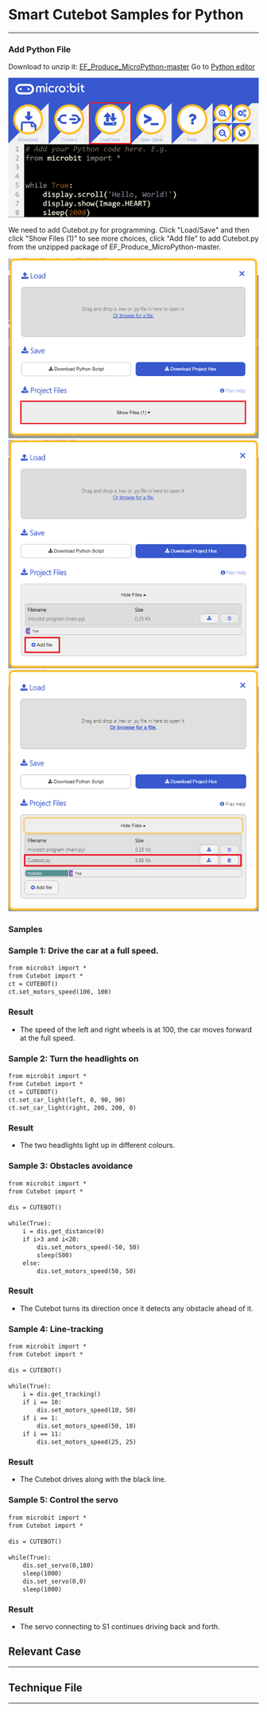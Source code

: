 # Smart Cutebot Samples for Python

---


### Add Python File
Download to unzip it: [EF_Produce_MicroPython-master](https://github.com/elecfreaks/EF_Produce_MicroPython/archive/refs/heads/master.zip)
Go to  [Python editor](https://python.microbit.org/v/2.0)

![](./images/cutebot-py-01.png)

We need to add Cutebot.py for programming. Click "Load/Save" and then click "Show Files (1)" to see more choices, click "Add file" to add Cutebot.py from the unzipped package of EF_Produce_MicroPython-master. 

![](./images/cutebot-py-02.png)
![](./images/cutebot-py-03.png)
![](./images/cutebot-py-04.png)

### Samples
### Sample 1: Drive the car at a full speed. 
```
from microbit import *
from Cutebot import *
ct = CUTEBOT()
ct.set_motors_speed(100, 100)

```
### Result
- The speed of the left and right wheels is at 100, the car moves forward at the full speed. 


### Sample 2: Turn the headlights on
```
from microbit import *
from Cutebot import *
ct = CUTEBOT()
ct.set_car_light(left, 0, 90, 90)
ct.set_car_light(right, 200, 200, 0)
```
### Result
- The two headlights light up in different colours. 

### Sample 3: Obstacles avoidance 
```
from microbit import *
from Cutebot import *

dis = CUTEBOT()

while(True):
    i = dis.get_distance(0)
    if i>3 and i<20:
        dis.set_motors_speed(-50, 50)
        sleep(500)
    else:
        dis.set_motors_speed(50, 50)
```
### Result
- The Cutebot turns its direction once it detects any obstacle ahead of it. 

### Sample 4: Line-tracking 
```
from microbit import *
from Cutebot import *

dis = CUTEBOT()

while(True):
    i = dis.get_tracking()
    if i == 10:
        dis.set_motors_speed(10, 50)
    if i == 1:
        dis.set_motors_speed(50, 10)   
    if i == 11:
        dis.set_motors_speed(25, 25)  
```
### Result

- The Cutebot drives along with the black line. 

### Sample 5:  Control the servo  
```
from microbit import *
from Cutebot import *

dis = CUTEBOT()

while(True):
    dis.set_servo(0,180)
    sleep(1000)
    dis.set_servo(0,0)
    sleep(1000)
```
### Result
- The servo connecting to S1 continues driving back and forth. 

## Relevant Case
---

## Technique File
---

